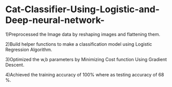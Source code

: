 # Cat-Classifier-Using-Logistic-and-Deep-neural-network-
<p>1)Preprocessed the Image data  by reshaping images and flattening them.
<p>2)Build helper functions to make a classification model using Logistic Regression Algorithm.
<p>3)Optimized the w,b parameters by Minimizing Cost function Using Gradient Descent.
<p>4)Achieved the training accuracy of 100%  where as testing accuracy of 68 %.
